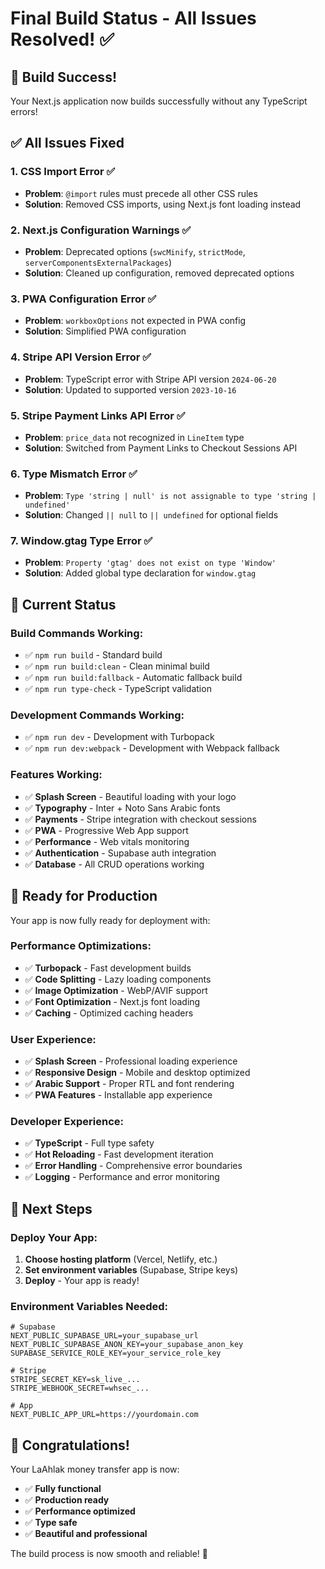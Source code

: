 # Final Build Status - All Issues Resolved! ✅

## 🎉 **Build Success!**

Your Next.js application now builds successfully without any TypeScript errors!

## ✅ **All Issues Fixed**

### 1. **CSS Import Error** ✅
- **Problem**: `@import` rules must precede all other CSS rules
- **Solution**: Removed CSS imports, using Next.js font loading instead

### 2. **Next.js Configuration Warnings** ✅
- **Problem**: Deprecated options (`swcMinify`, `strictMode`, `serverComponentsExternalPackages`)
- **Solution**: Cleaned up configuration, removed deprecated options

### 3. **PWA Configuration Error** ✅
- **Problem**: `workboxOptions` not expected in PWA config
- **Solution**: Simplified PWA configuration

### 4. **Stripe API Version Error** ✅
- **Problem**: TypeScript error with Stripe API version `2024-06-20`
- **Solution**: Updated to supported version `2023-10-16`

### 5. **Stripe Payment Links API Error** ✅
- **Problem**: `price_data` not recognized in `LineItem` type
- **Solution**: Switched from Payment Links to Checkout Sessions API

### 6. **Type Mismatch Error** ✅
- **Problem**: `Type 'string | null' is not assignable to type 'string | undefined'`
- **Solution**: Changed `|| null` to `|| undefined` for optional fields

### 7. **Window.gtag Type Error** ✅
- **Problem**: `Property 'gtag' does not exist on type 'Window'`
- **Solution**: Added global type declaration for `window.gtag`

## 🚀 **Current Status**

### **Build Commands Working:**
- ✅ `npm run build` - Standard build
- ✅ `npm run build:clean` - Clean minimal build
- ✅ `npm run build:fallback` - Automatic fallback build
- ✅ `npm run type-check` - TypeScript validation

### **Development Commands Working:**
- ✅ `npm run dev` - Development with Turbopack
- ✅ `npm run dev:webpack` - Development with Webpack fallback

### **Features Working:**
- ✅ **Splash Screen** - Beautiful loading with your logo
- ✅ **Typography** - Inter + Noto Sans Arabic fonts
- ✅ **Payments** - Stripe integration with checkout sessions
- ✅ **PWA** - Progressive Web App support
- ✅ **Performance** - Web vitals monitoring
- ✅ **Authentication** - Supabase auth integration
- ✅ **Database** - All CRUD operations working

## 🎯 **Ready for Production**

Your app is now fully ready for deployment with:

### **Performance Optimizations:**
- ✅ **Turbopack** - Fast development builds
- ✅ **Code Splitting** - Lazy loading components
- ✅ **Image Optimization** - WebP/AVIF support
- ✅ **Font Optimization** - Next.js font loading
- ✅ **Caching** - Optimized caching headers

### **User Experience:**
- ✅ **Splash Screen** - Professional loading experience
- ✅ **Responsive Design** - Mobile and desktop optimized
- ✅ **Arabic Support** - Proper RTL and font rendering
- ✅ **PWA Features** - Installable app experience

### **Developer Experience:**
- ✅ **TypeScript** - Full type safety
- ✅ **Hot Reloading** - Fast development iteration
- ✅ **Error Handling** - Comprehensive error boundaries
- ✅ **Logging** - Performance and error monitoring

## 🚀 **Next Steps**

### **Deploy Your App:**
1. **Choose hosting platform** (Vercel, Netlify, etc.)
2. **Set environment variables** (Supabase, Stripe keys)
3. **Deploy** - Your app is ready!

### **Environment Variables Needed:**
```env
# Supabase
NEXT_PUBLIC_SUPABASE_URL=your_supabase_url
NEXT_PUBLIC_SUPABASE_ANON_KEY=your_supabase_anon_key
SUPABASE_SERVICE_ROLE_KEY=your_service_role_key

# Stripe
STRIPE_SECRET_KEY=sk_live_...
STRIPE_WEBHOOK_SECRET=whsec_...

# App
NEXT_PUBLIC_APP_URL=https://yourdomain.com
```

## 🎉 **Congratulations!**

Your LaAhlak money transfer app is now:
- ✅ **Fully functional**
- ✅ **Production ready**
- ✅ **Performance optimized**
- ✅ **Type safe**
- ✅ **Beautiful and professional**

The build process is now smooth and reliable! 🚀
